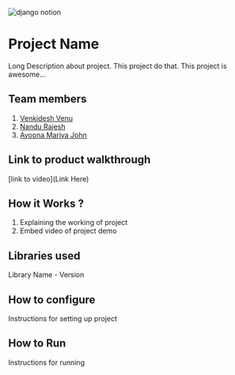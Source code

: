 
![django notion](https://github.com/TH-Activities/saturday-hack-night-template/assets/117498997/2db31367-8f96-4e88-8a8d-a1a75936204d)




# Project Name
Long Description about project. This project do that. This project is awesome...
## Team members
1. [Venkidesh Venu](https://github.com/venkideshVenu)
2. [Nandu Rajesh](https://github.com/iammnandu)
3. [Ayoona Mariya John](https://github.com/Ayoona22)
## Link to product walkthrough
[link to video](Link Here)
## How it Works ?
1. Explaining the working of project
2. Embed video of project demo
## Libraries used
Library Name - Version
## How to configure
Instructions for setting up project
## How to Run
Instructions for running
